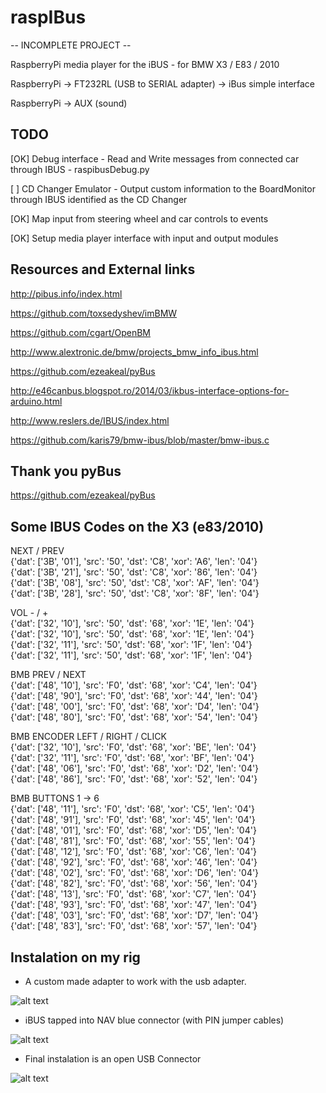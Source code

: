 raspIBus
========

-- INCOMPLETE PROJECT --

RaspberryPi media player for the iBUS - for BMW X3 / E83 / 2010 

RaspberryPi 	->		FT232RL (USB to SERIAL adapter) 	->		iBus simple interface				

RaspberryPi 	-> 		AUX (sound)


TODO
----

[OK] Debug interface - Read and Write messages from connected car through IBUS - raspibusDebug.py

[ ] CD Changer Emulator - Output custom information to the BoardMonitor through IBUS identified as the CD Changer

[OK] Map input from steering wheel and car controls to events

[OK] Setup media player interface with input and output modules


Resources and External links
----------------------------

http://pibus.info/index.html

https://github.com/toxsedyshev/imBMW

https://github.com/cgart/OpenBM

http://www.alextronic.de/bmw/projects_bmw_info_ibus.html

https://github.com/ezeakeal/pyBus

http://e46canbus.blogspot.ro/2014/03/ikbus-interface-options-for-arduino.html

http://www.reslers.de/IBUS/index.html

https://github.com/karis79/bmw-ibus/blob/master/bmw-ibus.c


Thank you pyBus
---------------

https://github.com/ezeakeal/pyBus



Some IBUS Codes on the X3 (e83/2010)
------------------------------------

NEXT / PREV<br/>
{'dat': ['3B', '01'], 'src': '50', 'dst': 'C8', 'xor': 'A6', 'len': '04'}<br/>
{'dat': ['3B', '21'], 'src': '50', 'dst': 'C8', 'xor': '86', 'len': '04'}<br/>
{'dat': ['3B', '08'], 'src': '50', 'dst': 'C8', 'xor': 'AF', 'len': '04'}<br/>
{'dat': ['3B', '28'], 'src': '50', 'dst': 'C8', 'xor': '8F', 'len': '04'}<br/>


VOL - / +<br/>
{'dat': ['32', '10'], 'src': '50', 'dst': '68', 'xor': '1E', 'len': '04'}<br/>
{'dat': ['32', '10'], 'src': '50', 'dst': '68', 'xor': '1E', 'len': '04'}<br/>
{'dat': ['32', '11'], 'src': '50', 'dst': '68', 'xor': '1F', 'len': '04'}<br/>
{'dat': ['32', '11'], 'src': '50', 'dst': '68', 'xor': '1F', 'len': '04'}<br/>


BMB PREV / NEXT<br/>
{'dat': ['48', '10'], 'src': 'F0', 'dst': '68', 'xor': 'C4', 'len': '04'}<br/>
{'dat': ['48', '90'], 'src': 'F0', 'dst': '68', 'xor': '44', 'len': '04'}<br/>
{'dat': ['48', '00'], 'src': 'F0', 'dst': '68', 'xor': 'D4', 'len': '04'}<br/>
{'dat': ['48', '80'], 'src': 'F0', 'dst': '68', 'xor': '54', 'len': '04'}<br/>


BMB ENCODER LEFT / RIGHT / CLICK<br/>
{'dat': ['32', '10'], 'src': 'F0', 'dst': '68', 'xor': 'BE', 'len': '04'}<br/>
{'dat': ['32', '11'], 'src': 'F0', 'dst': '68', 'xor': 'BF', 'len': '04'}<br/>
{'dat': ['48', '06'], 'src': 'F0', 'dst': '68', 'xor': 'D2', 'len': '04'}<br/>
{'dat': ['48', '86'], 'src': 'F0', 'dst': '68', 'xor': '52', 'len': '04'}<br/>


BMB BUTTONS 1 -> 6<br/>
{'dat': ['48', '11'], 'src': 'F0', 'dst': '68', 'xor': 'C5', 'len': '04'}<br/>
{'dat': ['48', '91'], 'src': 'F0', 'dst': '68', 'xor': '45', 'len': '04'}<br/>
{'dat': ['48', '01'], 'src': 'F0', 'dst': '68', 'xor': 'D5', 'len': '04'}<br/>
{'dat': ['48', '81'], 'src': 'F0', 'dst': '68', 'xor': '55', 'len': '04'}<br/>
{'dat': ['48', '12'], 'src': 'F0', 'dst': '68', 'xor': 'C6', 'len': '04'}<br/>
{'dat': ['48', '92'], 'src': 'F0', 'dst': '68', 'xor': '46', 'len': '04'}<br/>
{'dat': ['48', '02'], 'src': 'F0', 'dst': '68', 'xor': 'D6', 'len': '04'}<br/>
{'dat': ['48', '82'], 'src': 'F0', 'dst': '68', 'xor': '56', 'len': '04'}<br/>
{'dat': ['48', '13'], 'src': 'F0', 'dst': '68', 'xor': 'C7', 'len': '04'}<br/>
{'dat': ['48', '93'], 'src': 'F0', 'dst': '68', 'xor': '47', 'len': '04'}<br/>
{'dat': ['48', '03'], 'src': 'F0', 'dst': '68', 'xor': 'D7', 'len': '04'}<br/>
{'dat': ['48', '83'], 'src': 'F0', 'dst': '68', 'xor': '57', 'len': '04'}<br/>


Instalation on my rig
---------------------

- A custom made adapter to work with the usb adapter.

![alt text](http://i58.tinypic.com/5efx3n.jpg)

- iBUS tapped into NAV blue connector (with PIN jumper cables)

![alt text](http://i62.tinypic.com/10sdhdx.jpg)

- Final instalation is an open USB Connector

![alt text](http://i58.tinypic.com/358qmgi.jpg)


